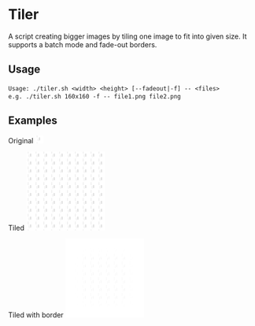 Tiler
=====

A script creating bigger images by tiling one image to fit into given size. It supports a batch mode and fade-out borders.

Usage
-----
```
Usage: ./tiler.sh <width> <height> [--fadeout|-f] -- <files>
e.g. ./tiler.sh 160x160 -f -- file1.png file2.png
```

Examples
--------

Original
![original](https://github.com/mnn/Tiler/raw/master/example/vetrik_1.png)

Tiled
![tiled](https://github.com/mnn/Tiler/raw/master/example/vetrik_1_tiled.png)

Tiled with border
![tiled_bordered](https://github.com/mnn/Tiler/raw/master/example/vetrik_1_tile_with_border.png)
